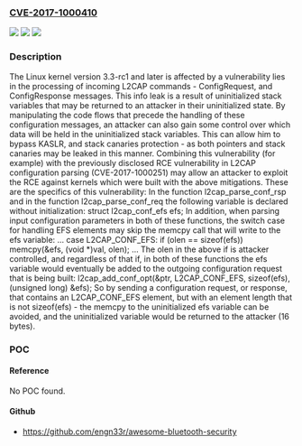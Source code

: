 ### [CVE-2017-1000410](https://cve.mitre.org/cgi-bin/cvename.cgi?name=CVE-2017-1000410)
![](https://img.shields.io/static/v1?label=Product&message=n%2Fa&color=blue)
![](https://img.shields.io/static/v1?label=Version&message=n%2Fa&color=blue)
![](https://img.shields.io/static/v1?label=Vulnerability&message=n%2Fa&color=brighgreen)

### Description

The Linux kernel version 3.3-rc1 and later is affected by a vulnerability lies in the processing of incoming L2CAP commands - ConfigRequest, and ConfigResponse messages. This info leak is a result of uninitialized stack variables that may be returned to an attacker in their uninitialized state. By manipulating the code flows that precede the handling of these configuration messages, an attacker can also gain some control over which data will be held in the uninitialized stack variables. This can allow him to bypass KASLR, and stack canaries protection - as both pointers and stack canaries may be leaked in this manner. Combining this vulnerability (for example) with the previously disclosed RCE vulnerability in L2CAP configuration parsing (CVE-2017-1000251) may allow an attacker to exploit the RCE against kernels which were built with the above mitigations. These are the specifics of this vulnerability: In the function l2cap_parse_conf_rsp and in the function l2cap_parse_conf_req the following variable is declared without initialization: struct l2cap_conf_efs efs; In addition, when parsing input configuration parameters in both of these functions, the switch case for handling EFS elements may skip the memcpy call that will write to the efs variable: ... case L2CAP_CONF_EFS: if (olen == sizeof(efs)) memcpy(&efs, (void *)val, olen); ... The olen in the above if is attacker controlled, and regardless of that if, in both of these functions the efs variable would eventually be added to the outgoing configuration request that is being built: l2cap_add_conf_opt(&ptr, L2CAP_CONF_EFS, sizeof(efs), (unsigned long) &efs); So by sending a configuration request, or response, that contains an L2CAP_CONF_EFS element, but with an element length that is not sizeof(efs) - the memcpy to the uninitialized efs variable can be avoided, and the uninitialized variable would be returned to the attacker (16 bytes).

### POC

#### Reference
No POC found.

#### Github
- https://github.com/engn33r/awesome-bluetooth-security

